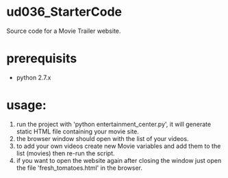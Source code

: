 # ud036_StarterCode
Source code for a Movie Trailer website.

# prerequisits
* python 2.7.x

# usage:
1. run the project with 'python entertainment_center.py', it will generate static HTML file containing your movie site.
2. the browser window should open with the list of your videos.
3. to add your own videos create new Movie variables and add them to the list (movies) then re-run the script.
4. if you want to open the website again after closing the window just open the file 'fresh_tomatoes.html' in the browser.